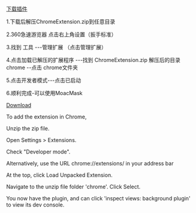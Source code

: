 [下载插件](https://github.com/MOACChain/MOACMask/releases/download/v0.0.8/ChromeExtension.zip)

1.下载后解压ChromeExtension.zip到任意目录

2.360急速游览器 点击右上角设置（扳手标准）

3.找到 工具 ---管理扩展 （点击管理扩展）

4.点击加载已解压的扩展程序 ---找到 ChromeExtension.zip 解压后的目录 chrome --点击 chrome文件夹

5.点击开发者模式---点击已启动  

6.顺利完成-可以使用MoacMask



[Download](https://github.com/MOACChain/MOACMask/releases/download/v0.0.8/ChromeExtension.zip)

To add the extension in Chrome,

Unzip the zip file.

Open Settings > Extensions.

Check "Developer mode".

Alternatively, use the URL chrome://extensions/ in your address bar

At the top, click Load Unpacked Extension.

Navigate to the unzip file folder 'chrome'. Click Select.

You now have the plugin, and can click 'inspect views: background plugin' to view its dev console.
